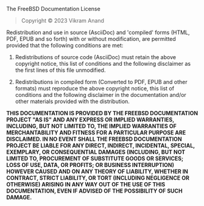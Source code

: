 
The FreeBSD Documentation License

> Copyright © 2023 Vikram Anand

Redistribution and use in source (AsciiDoc) and 'compiled' forms (HTML, PDF, EPUB and so forth) with or without modification, are permitted provided that the following conditions are met:

1. Redistributions of source code (AsciiDoc) must retain the above copyright notice, this list of conditions and the following disclaimer as the first lines of this file unmodified.

2. Redistributions in compiled form (Converted to PDF, EPUB and other formats) must reproduce the above copyright notice, this list of conditions and the following disclaimer in the documentation and/or other materials provided with the distribution.

**THIS DOCUMENTATION IS PROVIDED BY THE FREEBSD DOCUMENTATION PROJECT "AS IS" AND ANY EXPRESS OR IMPLIED WARRANTIES, INCLUDING, BUT NOT LIMITED TO, THE IMPLIED WARRANTIES OF MERCHANTABILITY AND FITNESS FOR A PARTICULAR PURPOSE ARE DISCLAIMED. IN NO EVENT SHALL THE FREEBSD DOCUMENTATION PROJECT BE LIABLE FOR ANY DIRECT, INDIRECT, INCIDENTAL, SPECIAL, EXEMPLARY, OR CONSEQUENTIAL DAMAGES (INCLUDING, BUT NOT LIMITED TO, PROCUREMENT OF SUBSTITUTE GOODS OR SERVICES; LOSS OF USE, DATA, OR PROFITS; OR BUSINESS INTERRUPTION) HOWEVER CAUSED AND ON ANY THEORY OF LIABILITY, WHETHER IN CONTRACT, STRICT LIABILITY, OR TORT (INCLUDING NEGLIGENCE OR OTHERWISE) ARISING IN ANY WAY OUT OF THE USE OF THIS DOCUMENTATION, EVEN IF ADVISED OF THE POSSIBILITY OF SUCH DAMAGE.**
